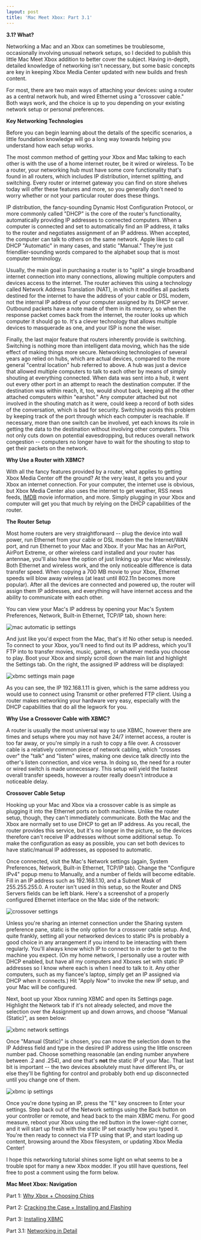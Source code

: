 ```yaml
---
layout: post
title: 'Mac Meet Xbox: Part 3.1'
---
```

**3.1? What?**

Networking a Mac and an Xbox can sometimes be troublesome, occasionally involving unusual network setups, so I decided to publish this little Mac Meet Xbox addition to better cover the subject.  Having in-depth, detailed knowledge of networking isn't necessary, but some basic concepts are key in keeping Xbox Media Center updated with new builds and fresh content.

For most, there are two main ways of attaching your devices: using a router as a central network hub, and wired Ethernet using a "crossover cable."  Both ways work, and the choice is up to you depending on your existing network setup or personal preferences.

**Key Networking Technologies**

Before you can begin learning about the details of the specific scenarios, a little foundation knowledge will go a long way towards helping you understand how each setup works.

The most common method of getting your Xbox and Mac talking to each other is with the use of a home internet router, be it wired or wireless.  To be a router, your networking hub must have some core functionality that's found in all routers, which includes IP distribution, internet splitting, and switching.  Every router or internet gateway you can find on store shelves today will offer these features and more, so you generally don't need to worry whether or not your particular router does these things.

IP distribution, the fancy-sounding Dynamic Host Configuration Protocol, or more commonly called "DHCP" is the core of the router's functionality, automatically providing IP addresses to connected computers.  When a computer is connected and set to automatically find an IP address, it talks to the router and negotiates assignment of an IP address.  When accepted, the computer can talk to others on the same network.  Apple likes to call DHCP "Automatic" in many cases, and static "Manual."  They're just friendlier-sounding words compared to the alphabet soup that is most computer terminology.

Usually, the main goal in purchasing a router is to "split" a single broadband internet connection into many connections, allowing multiple computers and devices access to the internet.  The router achieves this using a technology called Network Address Translation (NAT), in which it modifies all packets destined for the internet to have the address of your cable or DSL modem, not the internal IP address of your computer assigned by its DHCP server.  Outbound packets have a note made of them in its memory, so when the response packet comes back from the internet, the router looks up which computer it should go to.  It's a clever technology that allows multiple devices to masquerade as one, and your ISP is none the wiser.

Finally, the last major feature that routers inherently provide is switching.  Switching is nothing more than intelligent data moving, which has the side effect of making things more secure.  Networking technologies of several years ago relied on hubs, which are actual devices, compared to the more general "central location" hub referred to above.  A hub was just a device that allowed multiple computers to talk to each other by means of simply shouting at everything connected.  When data was sent into a hub, it went out every other port in an attempt to reach the destination computer.  If the destination was within reach, it, too, would shout back, keeping all the other attached computers within "earshot."  Any computer attached but not involved in the shouting match as it were, could keep a record of both sides of the conversation, which is bad for security.  Switching avoids this problem by keeping track of the port through which each computer is reachable.  If necessary, more than one switch can be involved, yet each knows its role in getting the data to the destination without involving other computers.  This not only cuts down on potential eavesdropping, but reduces overall network congestion -- computers no longer have to wait for the shouting to stop to get their packets on the network.

**Why Use a Router with XBMC?**

With all the fancy features provided by a router, what applies to getting Xbox Media Center off the ground?  At the very least, it gets you and your Xbox an internet connection.  For your computer, the internet use is obvious, but Xbox Media Center also uses the internet to get weather, RSS news feeds, [IMDB](http://www.imdb.com) movie information, and more.  Simply plugging in your Xbox and computer will get you that much by relying on the DHCP capabilities of the router.

**The Router Setup**

Most home routers are very straightforward -- plug the device into wall power, run Ethernet from your cable or DSL modem the the Internet/WAN port, and run Ethernet to your Mac and Xbox.  If your Mac has an AirPort, AirPort Extreme, or other wireless card installed and your router has antennae, you'll also have the option of just linking up your Mac wirelessly.  Both Ethernet and wireless work, and the only noticeable difference is data transfer speed.  When copying a 700 MB movie to your Xbox, Ethernet speeds will blow away wireless (at least until 802.11n becomes more popular).  After all the devices are connected and powered up, the router will assign them IP addresses, and everything will have internet access and the ability to communicate with each other.

You can view your Mac's IP address by opening your Mac's System Preferences, Network, Built-in Ethernet, TCP/IP tab, shown here:

![mac automatic ip settings](/assets/automatic_mac.jpg)

And just like you'd expect from the Mac, that's it!  No other setup is needed.  To connect to your Xbox, you'll need to find out its IP address, which you'll FTP into to transfer movies, music, games, or whatever media you choose to play.  Boot your Xbox and simply scroll down the main list and highlight the Settings tab.  On the right, the assigned IP address will be displayed:

![xbmc settings main page](/assets/xbmc_settings_main.jpg)

As you can see, the IP 192.168.1.11 is given, which is the same address you would use to connect using Transmit or other preferred FTP client.  Using a router makes networking your hardware very easy, especially with the DHCP capabilities that do all the legwork for you.

**Why Use a Crossover Cable with XBMC?**

A router is usually the most universal way to use XBMC, however there are times and setups where you may not have 24/7 internet access, a router is too far away, or you're simply in a rush to copy a file over.  A crossover cable is a relatively common piece of network cabling, which "crosses over" the "talk" and "listen" wires, making one device talk directly into the other's listen connection, and vice versa.  In doing so, the need for a router or wired switch is made unnecessary.  This setup will yield the fastest overall transfer speeds, however a router really doesn't introduce a noticeable delay.

**Crossover Cable Setup**

Hooking up your Mac and Xbox via a crossover cable is as simple as plugging it into the Ethernet ports on both machines.  Unlike the router setup, though, they can't immediately communicate.  Both the Mac and the Xbox are normally set to use DHCP to get an IP address.  As you recall, the router provides this service, but it's no longer in the picture, so the devices therefore can't receive IP addresses without some additional setup.  To make the configuration as easy as possible, you can set both devices to have static/manual IP addresses, as opposed to automatic.

Once connected, visit the Mac's Network settings (again, System Preferences, Network, Built-in Ethernet, TCP/IP tab).  Change the "Configure IPv4" popup menu to Manually, and a number of fields will become editable.  Fill in an IP address such as 192.168.1.10, and a Subnet Mask of 255.255.255.0.  A router isn't used in this setup, so the Router and DNS Servers fields can be left blank.  Here's a screenshot of a properly configured Ethernet interface on the Mac side of the network:

![crossover settings](/assets/crossover_mac.jpg)

Unless you're sharing an internet connection under the Sharing system preference pane, static is the only option for a crossover cable setup.  And, quite frankly, setting all your networked devices to static IPs is probably a good choice in any arrangement if you intend to be interacting with them regularly.  You'll always know which IP to connect to in order to get to the machine you expect.  (On my home network, I personally use a router with DHCP enabled, but have all my computers and Xboxes set with static IP addresses so I know where each is when I need to talk to it.  Any other computers, such as my fiancee's laptop, simply get an IP assigned via DHCP when it connects.)  Hit "Apply Now" to invoke the new IP setup, and your Mac will be configured.

Next, boot up your Xbox running XBMC and open its Settings page.  Highlight the Network tab if it's not already selected, and move the selection over the Assignment up and down arrows, and choose "Manual (Static)", as seen below:

![xbmc network settings](/assets/xbmc_settings_network.jpg)

Once "Manual (Static)" is chosen, you can move the selection down to the IP Address field and type in the desired IP address using the little onscreen number pad.  Choose something reasonable (an ending number anywhere between .2 and .254), and one that's <b>not</b> the static IP of your Mac.  That last bit is important -- the two devices absolutely must have different IPs, or else they'll be fighting for control and probably both end up disconnected until you change one of them.

![xbmc ip settings](/assets/xbmc_settings_ip.jpg)

Once you're done typing an IP, press the "E" key onscreen to Enter your settings.  Step back out of the Network settings using the Back button on your controller or remote, and head back to the main XBMC menu.  For good measure, reboot your Xbox using the red button in the lower-right corner, and it will start up fresh with the static IP set exactly how you typed it.  You're then ready to connect via FTP using that IP, and start loading up content, browsing around the Xbox filesystem, or updating Xbox Media Center!

I hope this networking tutorial shines some light on what seems to be a trouble spot for many a new Xbox modder.  If you still have questions, feel free to post a comment using the form below.

**Mac Meet Xbox: Navigation**

Part 1: [Why Xbox + Choosing Chips](/2006/08/19/mac-meet-xbox-part-1/)

Part 2: [Cracking the Case + Installing and Flashing](/2006/09/09/mac-meet-xbox-part-2/)

Part 3: [Installing XBMC](/2006/12/21/mac-meet-xbox-part-3/)

Part 3.1: [Networking in Detail](/2007/02/11/mac-meet-xbox-part-3-1/)
